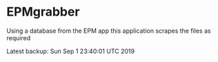 # EPMgrabber
Using a database from the EPM app this application scrapes the files as required


Latest backup: Sun Sep 1 23:40:01 UTC 2019
